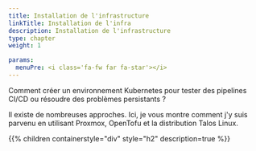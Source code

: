 ```yaml
---
title: Installation de l'infrastructure
linkTitle: Installation de l'infra
description: Installation de l'infrastructure
type: chapter
weight: 1

params:
  menuPre: <i class='fa-fw far fa-star'></i>
---
```



Comment créer un environnement Kubernetes pour tester des pipelines CI/CD ou résoudre des problèmes persistants ?

Il existe de nombreuses approches. Ici, je vous montre comment j'y suis parvenu en utilisant Proxmox, OpenTofu et la distribution Talos Linux.

{{% children containerstyle="div" style="h2" description=true %}}